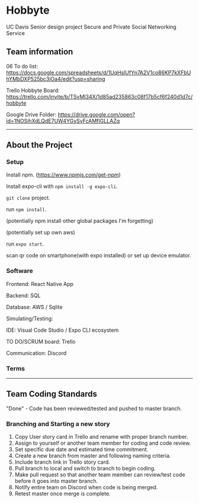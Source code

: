 # Hobbyte
UC Davis Senior design project
Secure and Private Social Networking Service

## Team information

06 To do list:
https://docs.google.com/spreadsheets/d/1UqHslUfYn7A2V1co86KP7kXFbUhYMbDXP525bc3jOa4/edit?usp=sharing

Trello Hobbyte Board:
https://trello.com/invite/b/TSvMI34X/1d85ad235863c08f17b5cf6f240d1d7c/hobbyte

Google Drive Folder:
https://drive.google.com/open?id=1NOSihXdLQdE7UW4YGySvFcAMfIGLLAZq

--- 

## About the Project

### Setup

Install npm. (https://www.npmjs.com/get-npm)

Install expo-cli with `npm install -g expo-cli`. 

`git clone` project.

run `npm install`.

(potentially npm install other global packages I'm forgetting)

(potentially set up own aws)

run `expo start`.

scan qr code on smartphone(with expo installed) or set up device emulator.

### Software 

Frontend: React Native App 

Backend: SQL

Database: AWS / Sqlite

Simulating/Testing:

IDE: Visual Code Studio / Expo CLI ecosystem

TO DO/SCRUM board: Trello 

Communication: Discord 

### Terms

---

## Team Coding Standards 

"Done" - Code has been reviewed/tested and pushed to master branch.

### Branching and Starting a new story

1. Copy User story card in Trello and rename with proper branch number. 
2. Assign to yourself or another team member for coding and code review. 
3. Set specific due date and estimated time commitment. 
4. Create a new branch from master and following naming criteria. 
5. Include branch link in Trello story card. 
6. Pull branch to local and switch to branch to begin coding. 
7. Make pull request so that another team member can review/test code before it goes into master branch. 
8. Notify entire team on Discord when code is being merged. 
9. Retest master once merge is complete.

